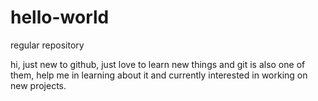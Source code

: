 # hello-world
regular repository

hi, just new to github, just love to learn new things and git is also one of them, help me in learning about it and currently interested in working on new projects.
